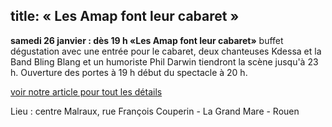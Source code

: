 title: « Les Amap font leur cabaret » 
---
   
**samedi 26 janvier : dès 19  h «Les Amap font leur cabaret»** 
buffet dégustation avec une entrée pour le cabaret, deux  chanteuses Kdessa et la Band Bling Blang et un humoriste Phil Darwin tiendront la scène jusqu'à 23 h. Ouverture des portes à 19 h début du spectacle à 20 h. 

[voir notre article pour tout les détails](http://www.reseau-amap-hn.com/post/les-amap-font-leur-cabaret#content)

Lieu : centre Malraux, rue François Couperin - La Grand Mare - Rouen


